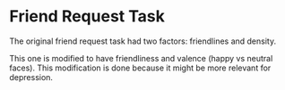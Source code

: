 # Friend Request Task

The original friend request task had two factors: friendlines and density.

This one is modified to have friendliness and valence (happy vs neutral faces). This modification is done because it might be more relevant for depression. 
